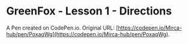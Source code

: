 # GreenFox - Lesson 1 - Directions

A Pen created on CodePen.io. Original URL: [https://codepen.io/Mirca-hub/pen/PoxaqWg](https://codepen.io/Mirca-hub/pen/PoxaqWg).

